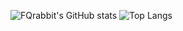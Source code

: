 ![FQrabbit's GitHub stats](https://github-readme-stats-coral-two-86.vercel.app/api?username=FQrabbit&show_icons=true&theme=moltack&&include_all_commits=true&show=reviews)
![Top Langs](https://github-readme-stats-coral-two-86.vercel.app/api/top-langs/?username=FQrabbit&layout=compact)  
<!--
**FQrabbit/FQrabbit** is a ✨ _special_ ✨ repository because its `README.md` (this file) appears on your GitHub profile.

Here are some ideas to get you started:

- 🔭 I’m currently working on ...
- 🌱 I’m currently learning ...
- 👯 I’m looking to collaborate on ...
- 🤔 I’m looking for help with ...
- 💬 Ask me about ...
- 📫 How to reach me: ...
- 😄 Pronouns: ...
- ⚡ Fun fact: ...
-->
